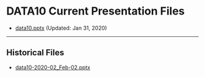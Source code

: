 <!--
This is a machine generated file,
and should not be edited,
as it will be overwritten with future updates.

If you have questions around this process
please contact Scott Cate
-->

# DATA10 Current Presentation Files

- [data10.pptx](https://globaleventcdn.blob.core.windows.net/assets/data/data10/data10.pptx) (Updated: Jan 31, 2020)
---
## Historical Files
- [data10-2020-02_Feb-02.pptx](https://globaleventcdn.blob.core.windows.net/assets/data/data10/data10-2020-02_Feb-02.pptx)


